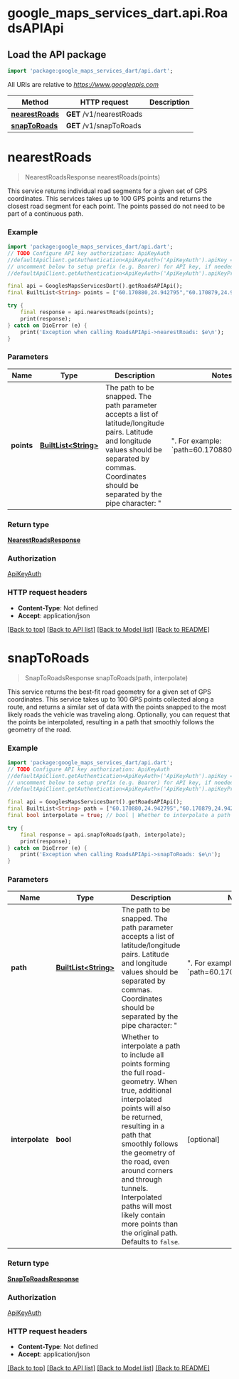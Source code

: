 # google_maps_services_dart.api.RoadsAPIApi

## Load the API package
```dart
import 'package:google_maps_services_dart/api.dart';
```

All URIs are relative to *https://www.googleapis.com*

Method | HTTP request | Description
------------- | ------------- | -------------
[**nearestRoads**](RoadsAPIApi.md#nearestroads) | **GET** /v1/nearestRoads | 
[**snapToRoads**](RoadsAPIApi.md#snaptoroads) | **GET** /v1/snapToRoads | 


# **nearestRoads**
> NearestRoadsResponse nearestRoads(points)



This service returns individual road segments for a given set of GPS coordinates. This services takes up to 100 GPS points and returns the closest road segment for each point. The points passed do not need to be part of a continuous path.

### Example
```dart
import 'package:google_maps_services_dart/api.dart';
// TODO Configure API key authorization: ApiKeyAuth
//defaultApiClient.getAuthentication<ApiKeyAuth>('ApiKeyAuth').apiKey = 'YOUR_API_KEY';
// uncomment below to setup prefix (e.g. Bearer) for API key, if needed
//defaultApiClient.getAuthentication<ApiKeyAuth>('ApiKeyAuth').apiKeyPrefix = 'Bearer';

final api = GooglesMapsServicesDart().getRoadsAPIApi();
final BuiltList<String> points = ["60.170880,24.942795","60.170879,24.942796","60.170877,24.942796"]; // BuiltList<String> | The path to be snapped. The path parameter accepts a list of latitude/longitude pairs. Latitude and longitude values should be separated by commas. Coordinates should be separated by the pipe character: \"|\". For example: `path=60.170880,24.942795|60.170879,24.942796|60.170877,24.942796`. <div class=\"note\">Note: The snapping algorithm works best for points that are not too far apart. If you observe odd snapping behavior, try creating paths that have points closer together. To ensure the best snap-to-road quality, you should aim to provide paths on which consecutive pairs of points are within 300m of each other. This will also help in handling any isolated, long jumps between consecutive points caused by GPS signal loss, or noise.</div> 

try {
    final response = api.nearestRoads(points);
    print(response);
} catch on DioError (e) {
    print('Exception when calling RoadsAPIApi->nearestRoads: $e\n');
}
```

### Parameters

Name | Type | Description  | Notes
------------- | ------------- | ------------- | -------------
 **points** | [**BuiltList&lt;String&gt;**](String.md)| The path to be snapped. The path parameter accepts a list of latitude/longitude pairs. Latitude and longitude values should be separated by commas. Coordinates should be separated by the pipe character: \"|\". For example: `path=60.170880,24.942795|60.170879,24.942796|60.170877,24.942796`. <div class=\"note\">Note: The snapping algorithm works best for points that are not too far apart. If you observe odd snapping behavior, try creating paths that have points closer together. To ensure the best snap-to-road quality, you should aim to provide paths on which consecutive pairs of points are within 300m of each other. This will also help in handling any isolated, long jumps between consecutive points caused by GPS signal loss, or noise.</div>  | 

### Return type

[**NearestRoadsResponse**](NearestRoadsResponse.md)

### Authorization

[ApiKeyAuth](../README.md#ApiKeyAuth)

### HTTP request headers

 - **Content-Type**: Not defined
 - **Accept**: application/json

[[Back to top]](#) [[Back to API list]](../README.md#documentation-for-api-endpoints) [[Back to Model list]](../README.md#documentation-for-models) [[Back to README]](../README.md)

# **snapToRoads**
> SnapToRoadsResponse snapToRoads(path, interpolate)



This service returns the best-fit road geometry for a given set of GPS coordinates. This service takes up to 100 GPS points collected along a route, and returns a similar set of data with the points snapped to the most likely roads the vehicle was traveling along. Optionally, you can request that the points be interpolated, resulting in a path that smoothly follows the geometry of the road.

### Example
```dart
import 'package:google_maps_services_dart/api.dart';
// TODO Configure API key authorization: ApiKeyAuth
//defaultApiClient.getAuthentication<ApiKeyAuth>('ApiKeyAuth').apiKey = 'YOUR_API_KEY';
// uncomment below to setup prefix (e.g. Bearer) for API key, if needed
//defaultApiClient.getAuthentication<ApiKeyAuth>('ApiKeyAuth').apiKeyPrefix = 'Bearer';

final api = GooglesMapsServicesDart().getRoadsAPIApi();
final BuiltList<String> path = ["60.170880,24.942795","60.170879,24.942796","60.170877,24.942796"]; // BuiltList<String> | The path to be snapped. The path parameter accepts a list of latitude/longitude pairs. Latitude and longitude values should be separated by commas. Coordinates should be separated by the pipe character: \"|\". For example: `path=60.170880,24.942795|60.170879,24.942796|60.170877,24.942796`. <div class=\"note\">Note: The snapping algorithm works best for points that are not too far apart. If you observe odd snapping behavior, try creating paths that have points closer together. To ensure the best snap-to-road quality, you should aim to provide paths on which consecutive pairs of points are within 300m of each other. This will also help in handling any isolated, long jumps between consecutive points caused by GPS signal loss, or noise.</div> 
final bool interpolate = true; // bool | Whether to interpolate a path to include all points forming the full road-geometry. When true, additional interpolated points will also be returned, resulting in a path that smoothly follows the geometry of the road, even around corners and through tunnels. Interpolated paths will most likely contain more points than the original path. Defaults to `false`. 

try {
    final response = api.snapToRoads(path, interpolate);
    print(response);
} catch on DioError (e) {
    print('Exception when calling RoadsAPIApi->snapToRoads: $e\n');
}
```

### Parameters

Name | Type | Description  | Notes
------------- | ------------- | ------------- | -------------
 **path** | [**BuiltList&lt;String&gt;**](String.md)| The path to be snapped. The path parameter accepts a list of latitude/longitude pairs. Latitude and longitude values should be separated by commas. Coordinates should be separated by the pipe character: \"|\". For example: `path=60.170880,24.942795|60.170879,24.942796|60.170877,24.942796`. <div class=\"note\">Note: The snapping algorithm works best for points that are not too far apart. If you observe odd snapping behavior, try creating paths that have points closer together. To ensure the best snap-to-road quality, you should aim to provide paths on which consecutive pairs of points are within 300m of each other. This will also help in handling any isolated, long jumps between consecutive points caused by GPS signal loss, or noise.</div>  | 
 **interpolate** | **bool**| Whether to interpolate a path to include all points forming the full road-geometry. When true, additional interpolated points will also be returned, resulting in a path that smoothly follows the geometry of the road, even around corners and through tunnels. Interpolated paths will most likely contain more points than the original path. Defaults to `false`.  | [optional] 

### Return type

[**SnapToRoadsResponse**](SnapToRoadsResponse.md)

### Authorization

[ApiKeyAuth](../README.md#ApiKeyAuth)

### HTTP request headers

 - **Content-Type**: Not defined
 - **Accept**: application/json

[[Back to top]](#) [[Back to API list]](../README.md#documentation-for-api-endpoints) [[Back to Model list]](../README.md#documentation-for-models) [[Back to README]](../README.md)

